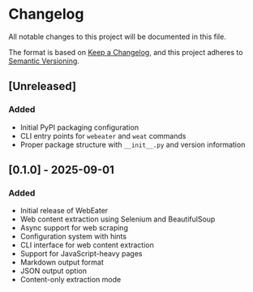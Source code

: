 # Changelog

All notable changes to this project will be documented in this file.

The format is based on [Keep a Changelog](https://keepachangelog.com/en/1.0.0/),
and this project adheres to [Semantic Versioning](https://semver.org/spec/v2.0.0.html).

## [Unreleased]

### Added
- Initial PyPI packaging configuration
- CLI entry points for `webeater` and `weat` commands
- Proper package structure with `__init__.py` and version information

## [0.1.0] - 2025-09-01

### Added
- Initial release of WebEater
- Web content extraction using Selenium and BeautifulSoup
- Async support for web scraping
- Configuration system with hints
- CLI interface for web content extraction
- Support for JavaScript-heavy pages
- Markdown output format
- JSON output option
- Content-only extraction mode